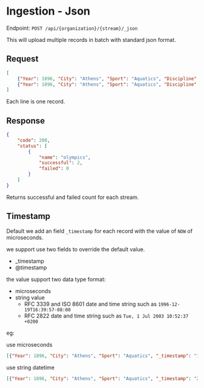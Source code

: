 # Ingestion - Json

Endpoint: `POST /api/{organization}/{stream}/_json`

This will upload multiple records in batch with standard json format.

## Request

```json
[
    {"Year": 1896, "City": "Athens", "Sport": "Aquatics", "Discipline": "Swimming", "Athlete": "Alfred", "Country": "HUN"}
    {"Year": 1896, "City": "Athens", "Sport": "Aquatics", "Discipline": "Swimming", "Athlete": "HERSCHMANN", "Country": "CHN"}
]
```

Each line is one record.

## Response

```json
{
	"code": 200,
	"status": [
		{
			"name": "olympics",
			"successful": 2,
			"failed": 0
		}
	]
}
```

Returns successful and failed count for each stream.

## Timestamp

Default we add an field `_timestamp` for each record with the value of `NOW` of microseconds. 

we support use two fields to override the default value.

- _timestamp
- @timestamp

the value support two data type format:

- microseconds
- string value
    - RFC 3339 and ISO 8601 date and time string such as `1996-12-19T16:39:57-08:00`
    - RFC 2822 date and time string such as `Tue, 1 Jul 2003 10:52:37 +0200`

eg:

use microseconds

```json
[{"Year": 1896, "City": "Athens", "Sport": "Aquatics", "_timestamp": "1674789786006000"}]
```

use string datetime

```json
[{"Year": 1896, "City": "Athens", "Sport": "Aquatics", "_timestamp": "2023-01-02T10:01:01Z"}]
```
